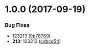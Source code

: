 <a name="1.0.0"></a>
# 1.0.0 (2017-09-19)


### Bug Fixes

* 123213 ([9b78789](https://github.com/blankPen/Pocker/commit/9b78789))
* **213:** 123213 ([cdbcd54](https://github.com/blankPen/Pocker/commit/cdbcd54))



